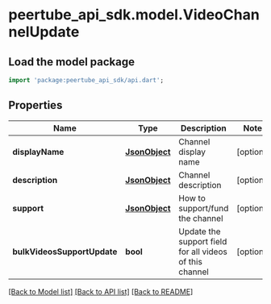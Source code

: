 # peertube_api_sdk.model.VideoChannelUpdate

## Load the model package
```dart
import 'package:peertube_api_sdk/api.dart';
```

## Properties
Name | Type | Description | Notes
------------ | ------------- | ------------- | -------------
**displayName** | [**JsonObject**](.md) | Channel display name | [optional] 
**description** | [**JsonObject**](.md) | Channel description | [optional] 
**support** | [**JsonObject**](.md) | How to support/fund the channel | [optional] 
**bulkVideosSupportUpdate** | **bool** | Update the support field for all videos of this channel | [optional] 

[[Back to Model list]](../README.md#documentation-for-models) [[Back to API list]](../README.md#documentation-for-api-endpoints) [[Back to README]](../README.md)


